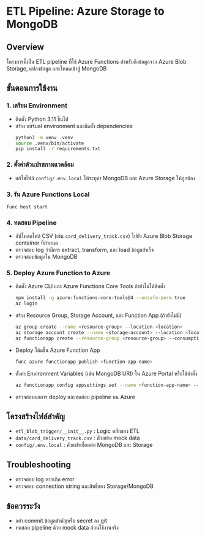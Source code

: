 # ETL Pipeline: Azure Storage to MongoDB

## Overview
โครงการนี้เป็น ETL pipeline ที่ใช้ Azure Functions สำหรับดึงข้อมูลจาก Azure Blob Storage, แปลงข้อมูล และโหลดเข้าสู่ MongoDB

## ขั้นตอนการใช้งาน

### 1. เตรียม Environment
- ติดตั้ง Python 3.11 ขึ้นไป
- สร้าง virtual environment และติดตั้ง dependencies
  ```sh
  python3 -m venv .venv
  source .venv/bin/activate
  pip install -r requirements.txt
  ```

### 2. ตั้งค่าตัวแปรสภาพแวดล้อม
- แก้ไขไฟล์ `config/.env.local` ให้ระบุค่า MongoDB และ Azure Storage ให้ถูกต้อง

### 3. รัน Azure Functions Local
  ```sh
  func host start
  ```

### 4. ทดสอบ Pipeline
- อัปโหลดไฟล์ CSV (เช่น `card_delivery_track.csv`) ไปยัง Azure Blob Storage container ที่กำหนด
- ตรวจสอบ log ว่ามีการ extract, transform, และ load ข้อมูลสำเร็จ
- ตรวจสอบข้อมูลใน MongoDB

### 5. Deploy Azure Function to Azure
- ติดตั้ง Azure CLI และ Azure Functions Core Tools ถ้ายังไม่ได้ติดตั้ง
  ```sh
  npm install -g azure-functions-core-tools@4 --unsafe-perm true
  az login
  ```
- สร้าง Resource Group, Storage Account, และ Function App (ถ้ายังไม่มี)
  ```sh
  az group create --name <resource-group> --location <location>
  az storage account create --name <storage-account> --location <location> --resource-group <resource-group> --sku Standard_LRS
  az functionapp create --resource-group <resource-group> --consumption-plan-location <location> --runtime python --runtime-version 3.11 --functions-version 4 --name <function-app-name> --storage-account <storage-account>
  ```
- Deploy โค้ดขึ้น Azure Function App
  ```sh
  func azure functionapp publish <function-app-name>
  ```
- ตั้งค่า Environment Variables (เช่น MongoDB URI) ใน Azure Portal หรือใช้คำสั่ง
  ```sh
  az functionapp config appsettings set --name <function-app-name> --resource-group <resource-group> --settings MONGODB_URI="<your-mongodb-uri>" MONGODB_DB="<your-db>" MONGODB_COLLECTION="<your-collection>"
  ```

- ตรวจสอบผลการ deploy และทดสอบ pipeline บน Azure

## โครงสร้างไฟล์สำคัญ
- `etl_blob_trigger/__init__.py` : Logic หลักของ ETL
- `data/card_delivery_track.csv` : ตัวอย่าง mock data
- `config/.env.local` : ตัวแปรเชื่อมต่อ MongoDB และ Storage

## Troubleshooting
- ตรวจสอบ log หากเกิด error
- ตรวจสอบ connection string และสิทธิ์ของ Storage/MongoDB

## ข้อควรระวัง
- อย่า commit ข้อมูลสำคัญหรือ secret ลง git
- ทดสอบ pipeline ด้วย mock data ก่อนใช้งานจริง

